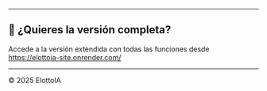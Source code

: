 
---

## 🔗 ¿Quieres la versión completa?

Accede a la versión extendida con todas las funciones desde https://elottoia-site.onrender.com/

---

© 2025 ElottoIA


